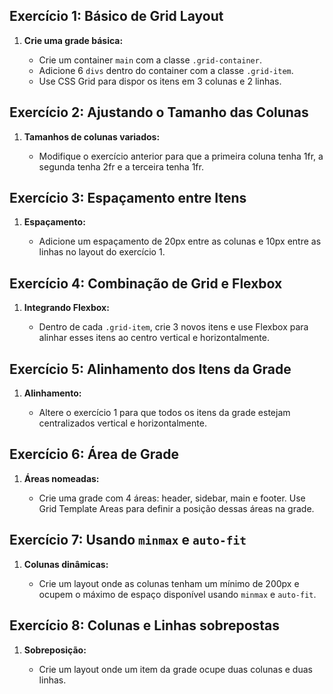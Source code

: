 ## Exercício 1: Básico de Grid Layout

1. **Crie uma grade básica:**

   - Crie um container `main` com a classe `.grid-container`.
   - Adicione 6 `divs` dentro do container com a classe `.grid-item`.
   - Use CSS Grid para dispor os itens em 3 colunas e 2 linhas.

## Exercício 2: Ajustando o Tamanho das Colunas

1. **Tamanhos de colunas variados:**

   - Modifique o exercício anterior para que a primeira coluna tenha 1fr, a segunda tenha 2fr e a terceira tenha 1fr.

## Exercício 3: Espaçamento entre Itens

1. **Espaçamento:**

   - Adicione um espaçamento de 20px entre as colunas e 10px entre as linhas no layout do exercício 1.

## Exercício 4: Combinação de Grid e Flexbox

1. **Integrando Flexbox:**

   - Dentro de cada `.grid-item`, crie 3 novos itens e use Flexbox para alinhar esses itens ao centro vertical e horizontalmente.

## Exercício 5: Alinhamento dos Itens da Grade

1. **Alinhamento:**

   - Altere o exercício 1 para que todos os itens da grade estejam centralizados vertical e horizontalmente.

## Exercício 6: Área de Grade

1. **Áreas nomeadas:**

   - Crie uma grade com 4 áreas: header, sidebar, main e footer. Use Grid Template Areas para definir a posição dessas áreas na grade.

## Exercício 7: Usando `minmax` e `auto-fit`

1. **Colunas dinâmicas:**

   - Crie um layout onde as colunas tenham um mínimo de 200px e ocupem o máximo de espaço disponível usando `minmax` e `auto-fit`.

## Exercício 8: Colunas e Linhas sobrepostas

1. **Sobreposição:**

   - Crie um layout onde um item da grade ocupe duas colunas e duas linhas.
